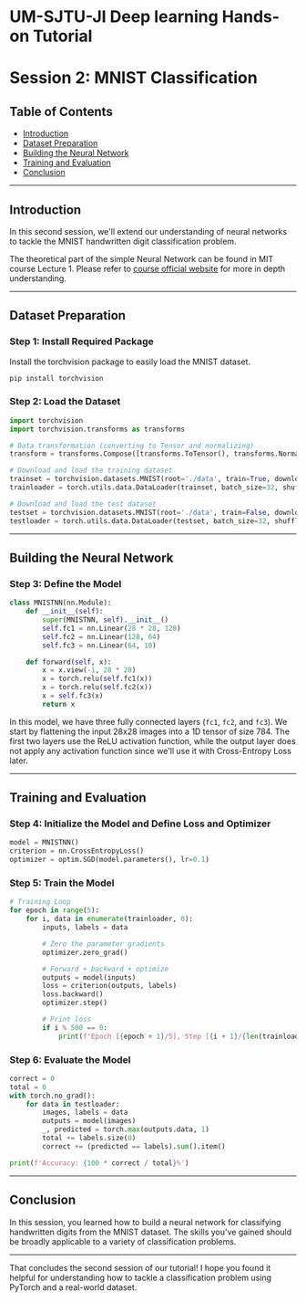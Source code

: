 # UM-SJTU-JI Deep learning Hands-on Tutorial
# Session 2: MNIST Classification

## Table of Contents

- [Introduction](#introduction)
- [Dataset Preparation](#dataset-preparation)
- [Building the Neural Network](#building-the-neural-network)
- [Training and Evaluation](#training-and-evaluation)
- [Conclusion](#conclusion)

---

## Introduction

In this second session, we'll extend our understanding of neural networks to tackle the MNIST handwritten digit classification problem.

The theoretical part of the simple Neural Network can be found in MIT course Lecture 1. Please refer to [course official website](http://introtodeeplearning.com/) for more in depth understanding.

---

## Dataset Preparation

### Step 1: Install Required Package

Install the torchvision package to easily load the MNIST dataset.

```bash
pip install torchvision
```

### Step 2: Load the Dataset

```python
import torchvision
import torchvision.transforms as transforms

# Data transformation (converting to Tensor and normalizing)
transform = transforms.Compose([transforms.ToTensor(), transforms.Normalize((0.5,), (0.5,))])

# Download and load the training dataset
trainset = torchvision.datasets.MNIST(root='./data', train=True, download=True, transform=transform)
trainloader = torch.utils.data.DataLoader(trainset, batch_size=32, shuffle=True)

# Download and load the test dataset
testset = torchvision.datasets.MNIST(root='./data', train=False, download=True, transform=transform)
testloader = torch.utils.data.DataLoader(testset, batch_size=32, shuffle=False)
```

---

## Building the Neural Network

### Step 3: Define the Model

```python
class MNISTNN(nn.Module):
    def __init__(self):
        super(MNISTNN, self).__init__()
        self.fc1 = nn.Linear(28 * 28, 128)
        self.fc2 = nn.Linear(128, 64)
        self.fc3 = nn.Linear(64, 10)

    def forward(self, x):
        x = x.view(-1, 28 * 28)
        x = torch.relu(self.fc1(x))
        x = torch.relu(self.fc2(x))
        x = self.fc3(x)
        return x
```

In this model, we have three fully connected layers (`fc1`, `fc2`, and `fc3`). We start by flattening the input 28x28 images into a 1D tensor of size 784. The first two layers use the ReLU activation function, while the output layer does not apply any activation function since we'll use it with Cross-Entropy Loss later.

---

## Training and Evaluation

### Step 4: Initialize the Model and Define Loss and Optimizer

```python
model = MNISTNN()
criterion = nn.CrossEntropyLoss()
optimizer = optim.SGD(model.parameters(), lr=0.1)
```

### Step 5: Train the Model

```python
# Training Loop
for epoch in range(5):
    for i, data in enumerate(trainloader, 0):
        inputs, labels = data

        # Zero the parameter gradients
        optimizer.zero_grad()

        # Forward + backward + optimize
        outputs = model(inputs)
        loss = criterion(outputs, labels)
        loss.backward()
        optimizer.step()

        # Print loss
        if i % 500 == 0:
            print(f'Epoch [{epoch + 1}/5], Step [{i + 1}/{len(trainloader)}], Loss: {loss.item()}')
```

### Step 6: Evaluate the Model

```python
correct = 0
total = 0
with torch.no_grad():
    for data in testloader:
        images, labels = data
        outputs = model(images)
        _, predicted = torch.max(outputs.data, 1)
        total += labels.size(0)
        correct += (predicted == labels).sum().item()

print(f'Accuracy: {100 * correct / total}%')
```

---

## Conclusion

In this session, you learned how to build a neural network for classifying handwritten digits from the MNIST dataset. The skills you've gained should be broadly applicable to a variety of classification problems.

---

That concludes the second session of our tutorial! I hope you found it helpful for understanding how to tackle a classification problem using PyTorch and a real-world dataset.
